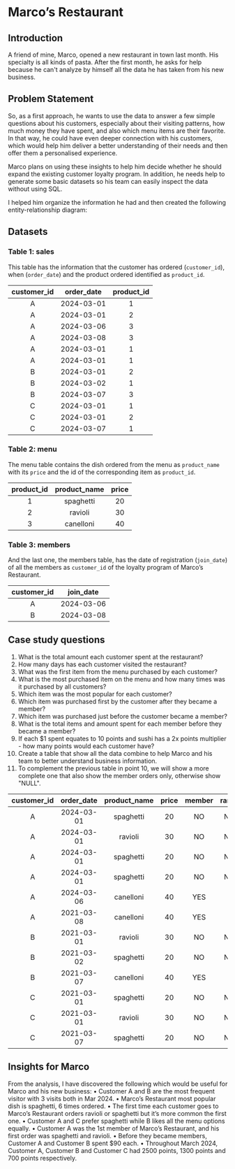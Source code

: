 # Marco’s Restaurant

## Introduction
A friend of mine, Marco, opened a new restaurant in town last month. His specialty is all kinds of pasta. After the first month, he asks for help because he can't analyze by himself all the data he has taken from his new business.

## Problem Statement
So, as a first approach, he wants to use the data to answer a few simple questions about his customers, especially about their visiting patterns, how much money they have spent, and also which menu items are their favorite. In that way, he could have even deeper connection with his customers, which would help him deliver a better understanding of their needs and then offer them a personalised experience.

Marco plans on using these insights to help him decide whether he should expand the existing customer loyalty program. In addition, he needs help to generate some basic datasets so his team can easily inspect the data without using SQL.

I helped him organize the information he had and then created the following entity-relationship diagram:


## Datasets

### Table 1: sales
This table has the information that the customer has ordered (`customer_id`), when (`order_date`) and the product ordered identified as `product_id`. 

| customer_id | order_date | product_id |
|:------------:|:-----------:|:-----------:|
|      A       |  2024-03-01  |      1      |
|      A       |  2024-03-01  |      2      |
|      A       |  2024-03-06  |      3      |
|      A       |  2024-03-08  |      3      |
|      A       |  2024-03-01  |      1      |
|      A       |  2024-03-01  |      1      |
|      B       |  2024-03-01  |      2      |
|      B       |  2024-03-02  |      1      |
|      B       |  2024-03-07  |      3      |
|      C       |  2024-03-01  |      1      |
|      C       |  2024-03-01  |      2      |
|      C       |  2024-03-07  |      1      |

### Table 2: menu
The menu table contains the dish ordered from the menu as `product_name` with its `price` and the id of the corresponding item as `product_id`.

| product_id | product_name | price |
|:----------:|:------------:|:-----:|
|      1     |   spaghetti  |   20  |
|      2     |    ravioli   |   30  |
|      3     |   canelloni  |   40  |

### Table 3: members
And the last one, the members table, has the date of registration (`join_date`) of all the members as `customer_id` of the loyalty program of Marco’s Restaurant. 

| customer_id | join_date |
|:-----------:|:---------:|
|      A      | 2024-03-06|
|      B      | 2024-03-08|

## Case study questions
1. What is the total amount each customer spent at the restaurant?
2. How many days has each customer visited the restaurant?
3. What was the first item from the menu purchased by each customer?
4. What is the most purchased item on the menu and how many times was it purchased by all customers?
5. Which item was the most popular for each customer?
6. Which item was purchased first by the customer after they became a member?
7. Which item was purchased just before the customer became a member?
8. What is the total items and amount spent for each member before they became a member?
9. If each $1 spent equates to 10 points and sushi has a 2x points multiplier - how many points would each customer have?
10. Create a table that show all the data combine to help Marco and his team to better understand business information.
11. To complement the previous table in point 10, we will show a more complete one that also show the member orders only, otherwise show "NULL".

| customer_id | order_date | product_name | price | member | ranking |
|:-----------:|:----------:|:------------:|:-----:|:------:|:-------:|
|      A      | 2024-03-01 |   spaghetti  |  20   |   NO   |  NULL   |
|      A      | 2024-03-01 |   ravioli    |  30   |   NO   |  NULL   |
|      A      | 2024-03-01 |   spaghetti  |  20   |   NO   |  NULL   |
|      A      | 2024-03-01 |   spaghetti  |  20   |   NO   |  NULL   |
|      A      | 2024-03-06 |   canelloni  |  40   |  YES   |    1    |
|      A      | 2021-03-08 |   canelloni  |  40   |  YES   |    2    |
|      B      | 2021-03-01 |   ravioli    |  30   |   NO   |  NULL   |
|      B      | 2021-03-02 |   spaghetti  |  20   |   NO   |  NULL   |
|      B      | 2021-03-07 |   canelloni  |  40   |  YES   |    1    |
|      C      | 2021-03-01 |   spaghetti  |  20   |   NO   |  NULL   |
|      C      | 2021-03-01 |   ravioli    |  30   |   NO   |  NULL   |
|      C      | 2021-03-07 |   spaghetti  |  20   |   NO   |  NULL   |


## Insights for Marco
From the analysis, I have discovered the following which would be useful for Marco and his new business: 
•	Customer A and B are the most frequent visitor with 3 visits both in Mar 2024.
•	Marco’s Restaurant most popular dish is spaghetti, 6 times ordered. 
•	The first time each customer goes to Marco’s Restaurant orders ravioli or spaghetti but it’s more common the first one. 
•	Customer A and C prefer spaghetti while B likes all the menu options equally. 
•	Customer A was the 1st member of Marco’s Restaurant, and his first order was spaghetti and ravioli.
•	Before they became members, Customer A and Customer B spent $90 each. 
•	Throughout March 2024, Customer A, Customer B and Customer C had 2500 points, 1300 points and 700 points respectively.
